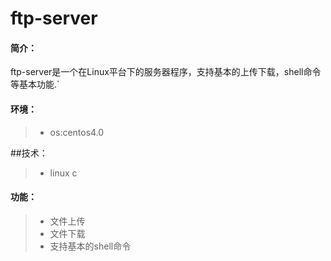 # ftp-server
#### 简介：
ftp-server是一个在Linux平台下的服务器程序，支持基本的上传下载，shell命令等基本功能.`

#### 环境：
> * os:centos4.0

##技术：
> * linux c

#### 功能：
> * 文件上传
> * 文件下载
> * 支持基本的shell命令



